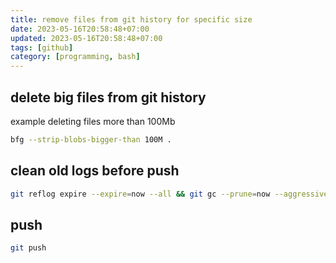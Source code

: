 ```yaml
---
title: remove files from git history for specific size
date: 2023-05-16T20:58:48+07:00
updated: 2023-05-16T20:58:48+07:00
tags: [github]
category: [programming, bash]
---
```


## delete big files from git history
example deleting files more than 100Mb
```bash
bfg --strip-blobs-bigger-than 100M .
```

## clean old logs before push
```bash
git reflog expire --expire=now --all && git gc --prune=now --aggressive
```

## push
```bash
git push
```
